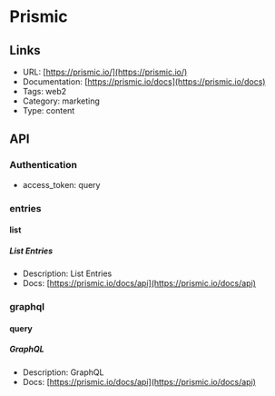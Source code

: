 # Prismic

## Links

* URL: [https://prismic.io/](https://prismic.io/)
* Documentation: [https://prismic.io/docs](https://prismic.io/docs)
* Tags: web2
* Category: marketing
* Type: content

## API

### Authentication

* access_token: query

### entries

#### list

##### List Entries

* Description: List Entries
* Docs: [https://prismic.io/docs/api](https://prismic.io/docs/api)

### graphql

#### query

##### GraphQL

* Description: GraphQL
* Docs: [https://prismic.io/docs/api](https://prismic.io/docs/api)
